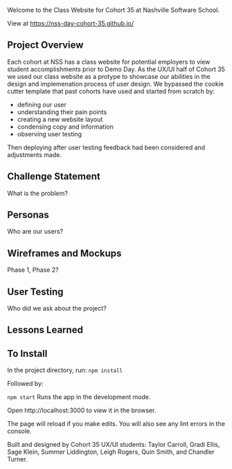 Welcome to the Class Website for Cohort 35 at Nashville Software School.

View at https://nss-day-cohort-35.github.io/

## Project Overview
Each cohort at NSS has a class website for potential employers to view student accomplishments prior to Demo Day. As the UX/UI half of Cohort 35 we used our class website as a protype to showcase our abilities in the design and implemenation process of user design. We bypassed the cookie cutter template that past cohorts have used and started from scratch by:
+ defining our user
+ understanding their pain points
+ creating a new website layout
+ condensing copy and information
+ observing user testing

Then deploying after user testing feedback had been considered and adjustments made.

## Challenge Statement
What is the problem?

## Personas
Who are our users?

## Wireframes and Mockups

Phase 1, Phase 2?

## User Testing
Who did we ask about the project?

## Lessons Learned

## To Install
In the project directory, run:
`npm install`

Followed by:

`npm start`
Runs the app in the development mode.

Open http://localhost:3000 to view it in the browser.

The page will reload if you make edits.
You will also see any lint errors in the console.

Built and designed by Cohort 35 UX/UI students: Taylor Carroll, Gradi Ellis, Sage Klein, Summer Liddington, Leigh Rogers, Quin Smith, and Chandler Turner.